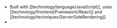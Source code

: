 - Built with [[technology/language/JavaScript]], uses [[technology/frontend/Framework/React]] and [[technology/techniques/ServerSideRendering]]
-